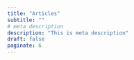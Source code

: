 ```yaml
---
title: "Articles"
subtitle: ""
# meta description
description: "This is meta description"
draft: false
paginate: 6
---
```

